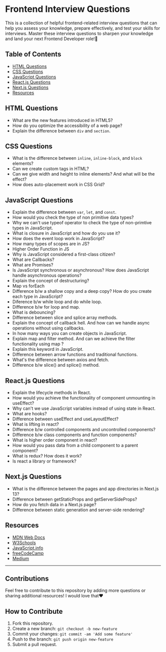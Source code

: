 # Frontend Interview Questions

This is a collection of helpful frontend-related interview questions that can help you assess your knowledge, prepare effectively, and test your skills for interviews. Master these interview questions to sharpen your knowledge and land your next Frontend Developer role!🤍

## Table of Contents

- [HTML Questions](#html-questions)
- [CSS Questions](#css-questions)
- [JavaScript Questions](#javascript-questions)
- [React.js Questions](#framework-questions)
- [Next.js Questions](#performance-questions)
- [Resources](#resources)

## HTML Questions

- What are the new features introduced in HTML5?
- How do you optimize the accessibility of a web page?
- Explain the difference between `div` and `section`.

## CSS Questions

- What is the difference between `inline`, `inline-block`, and `block` elements?
- Can we create custom tags in HTML?
- Can we give width and height to inline elements? And what will be the effect?
- How does auto-placement work in CSS Grid?

## JavaScript Questions

- Explain the difference between `var`, `let`, and `const`.
- How would you check the type of non primitive data types?
- Why we can't use typeof operator to check the type of non-primtive types in JavaScript.
- What is closure in JavaScript and how do you use it?
- How does the event loop work in JavaScript?
- How many types of scopes are in JS?
- Higher Order Function in JS
- Why is JavaScript considered a first-class citizen?
- What are Callbacks?
- What are Promises?
- Is JavaScript synchronous or asynchronous? How does JavaScript handle asynchronous operations?
- Explain the concept of destructuring?
- Map vs forEach
- Difference b/w a shallow copy and a deep copy? How do you create each type in JavaScript?
- Diference b/w while loop and do while loop.
- Difference b/w for loop and map.
- What is debouncing?
- Difference between slice and splice array methods.
- Explain the concept of callback hell. And how can we handle async operations without using callbacks.
- In how many ways you can create objects in JavaScript.
- Explain map and filter method. And can we achieve the filter functionality using map ?
- Explain this keyword in JavaScript.
- Difference between arrow functions and traditional functions.
- What's the difference between axios and fetch.
- Difference b/w slice() and splice() method.

## React.js Questions

- Explain the lifecycle methods in React.
- How would you achieve the functionality of component unmounting in useEffect?
- Why can't we use JavaScript variables instead of using state in React.
- What are hooks?
- Difference between useEffect and useLayoutEffect?
- What is lifting in react?
- Difference b/w controlled components and uncontrolled components?
- Difference b/w class components and function components?
- What is higher order component in react?
- How would you pass data from a child component to a parent component?
- What is redux? How does it work?
- Is react a library or framework?

## Next.js Questions

- What is the difference between the pages and app directories in Next.js 13?
- Difference between getStaticProps and getServerSideProps?
- How do you fetch data in a Next.js page?
- Difference between static generation and server-side rendering?

## Resources

- [MDN Web Docs](https://developer.mozilla.org/en-US/)
- [W3Schools](https://www.w3schools.com/)
- [JavaScript.info](https://javascript.info/)
- [freeCodeCamp](https://www.freecodecamp.org/)
- [Medium](https://medium.com/)

---

## Contributions

Feel free to contribute to this repository by adding more questions or sharing additional resources!
I would love that❤️

## How to Contribute

1. Fork this repository.
2. Create a new branch: `git checkout -b new-feature`
3. Commit your changes: `git commit -am 'Add some feature'`
4. Push to the branch: `git push origin new-feature`
5. Submit a pull request.
